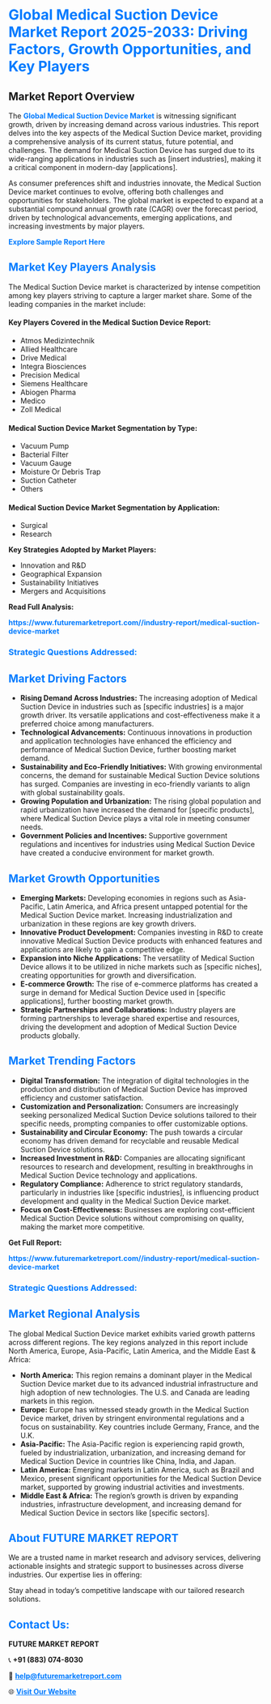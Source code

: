 <h1 style="color: #007BFF;">Global Medical Suction Device Market Report 2025-2033: Driving Factors, Growth Opportunities, and Key Players</h1>

<section id="overview">
<h2>Market Report Overview</h2>
<p>The <a href="https://www.futuremarketreport.com//industry-report/medical-suction-device-market" style="color: #007BFF; text-decoration: none;"><strong>Global Medical Suction Device Market</strong></a> is witnessing significant growth, driven by increasing demand across various industries. This report delves into the key aspects of the Medical Suction Device market, providing a comprehensive analysis of its current status, future potential, and challenges. The demand for Medical Suction Device has surged due to its wide-ranging applications in industries such as [insert industries], making it a critical component in modern-day [applications].</p>
<p>As consumer preferences shift and industries innovate, the Medical Suction Device market continues to evolve, offering both challenges and opportunities for stakeholders. The global market is expected to expand at a substantial compound annual growth rate (CAGR) over the forecast period, driven by technological advancements, emerging applications, and increasing investments by major players.</p>
</section>

<section id="overview">
<p><a href="https://www.futuremarketreport.com//request-sample/reportId=63635" style="color: #007BFF; text-decoration: none;"><strong>Explore Sample Report Here</strong></a></p>
</section>

<section id="key-players">
<h2 style="color: #007BFF;">Market Key Players Analysis</h2>
<p>The Medical Suction Device market is characterized by intense competition among key players striving to capture a larger market share. Some of the leading companies in the market include:</p>
<h4>Key Players Covered in the Medical Suction Device Report:</h4>
<ul><li>Atmos Medizintechnik</li><li>Allied Healthcare</li><li>Drive Medical</li><li>Integra Biosciences</li><li>Precision Medical</li><li>Siemens Healthcare</li><li>Abiogen Pharma</li><li>Medico</li><li>Zoll Medical</li></ul>
<h4>Medical Suction Device Market Segmentation by Type:</h4>
<ul><li>Vacuum Pump</li><li>Bacterial Filter</li><li>Vacuum Gauge</li><li>Moisture Or Debris Trap</li><li>Suction Catheter</li><li>Others</li></ul>

<h4>Medical Suction Device Market Segmentation by Application:</h4>
<ul><li>Surgical</li><li>Research</li></ul>
<p><strong>Key Strategies Adopted by Market Players:</strong></p>
<ul>
<li>Innovation and R&D</li>
<li>Geographical Expansion</li>
<li>Sustainability Initiatives</li>
<li>Mergers and Acquisitions</li>
</ul>
</section>

<section>
<p><strong>Read Full Analysis: </strong></p><a href="https://www.futuremarketreport.com//industry-report/medical-suction-device-market" style="color: #007BFF; text-decoration: none;"><strong>https://www.futuremarketreport.com//industry-report/medical-suction-device-market</strong></a>
<h3 style="color: #007BFF;">Strategic Questions Addressed:</h3>
</section>

<section id="driving-factors">
<h2 style="color: #007BFF;">Market Driving Factors</h2>
<ul>
<li><strong>Rising Demand Across Industries:</strong> The increasing adoption of Medical Suction Device in industries such as [specific industries] is a major growth driver. Its versatile applications and cost-effectiveness make it a preferred choice among manufacturers.</li>
<li><strong>Technological Advancements:</strong> Continuous innovations in production and application technologies have enhanced the efficiency and performance of Medical Suction Device, further boosting market demand.</li>
<li><strong>Sustainability and Eco-Friendly Initiatives:</strong> With growing environmental concerns, the demand for sustainable Medical Suction Device solutions has surged. Companies are investing in eco-friendly variants to align with global sustainability goals.</li>
<li><strong>Growing Population and Urbanization:</strong> The rising global population and rapid urbanization have increased the demand for [specific products], where Medical Suction Device plays a vital role in meeting consumer needs.</li>
<li><strong>Government Policies and Incentives:</strong> Supportive government regulations and incentives for industries using Medical Suction Device have created a conducive environment for market growth.</li>
</ul>
</section>

<section id="growth-opportunities">
<h2 style="color: #007BFF;">Market Growth Opportunities</h2>
<ul>
<li><strong>Emerging Markets:</strong> Developing economies in regions such as Asia-Pacific, Latin America, and Africa present untapped potential for the Medical Suction Device market. Increasing industrialization and urbanization in these regions are key growth drivers.</li>
<li><strong>Innovative Product Development:</strong> Companies investing in R&D to create innovative Medical Suction Device products with enhanced features and applications are likely to gain a competitive edge.</li>
<li><strong>Expansion into Niche Applications:</strong> The versatility of Medical Suction Device allows it to be utilized in niche markets such as [specific niches], creating opportunities for growth and diversification.</li>
<li><strong>E-commerce Growth:</strong> The rise of e-commerce platforms has created a surge in demand for Medical Suction Device used in [specific applications], further boosting market growth.</li>
<li><strong>Strategic Partnerships and Collaborations:</strong> Industry players are forming partnerships to leverage shared expertise and resources, driving the development and adoption of Medical Suction Device products globally.</li>
</ul>
</section>

<section id="trending-factors">
<h2 style="color: #007BFF;">Market Trending Factors</h2>
<ul>
<li><strong>Digital Transformation:</strong> The integration of digital technologies in the production and distribution of Medical Suction Device has improved efficiency and customer satisfaction.</li>
<li><strong>Customization and Personalization:</strong> Consumers are increasingly seeking personalized Medical Suction Device solutions tailored to their specific needs, prompting companies to offer customizable options.</li>
<li><strong>Sustainability and Circular Economy:</strong> The push towards a circular economy has driven demand for recyclable and reusable Medical Suction Device solutions.</li>
<li><strong>Increased Investment in R&D:</strong> Companies are allocating significant resources to research and development, resulting in breakthroughs in Medical Suction Device technology and applications.</li>
<li><strong>Regulatory Compliance:</strong> Adherence to strict regulatory standards, particularly in industries like [specific industries], is influencing product development and quality in the Medical Suction Device market.</li>
<li><strong>Focus on Cost-Effectiveness:</strong> Businesses are exploring cost-efficient Medical Suction Device solutions without compromising on quality, making the market more competitive.</li>
</ul>
</section>

<section>
<p><strong>Get Full Report: </strong></p><a href="https://www.futuremarketreport.com//industry-report/medical-suction-device-market" style="color: #007BFF; text-decoration: none;"><strong>https://www.futuremarketreport.com//industry-report/medical-suction-device-market</strong></a>
<h3 style="color: #007BFF;">Strategic Questions Addressed:</h3>
</section>


<section id="regional-analysis">
<h2 style="color: #007BFF;">Market Regional Analysis</h2>
<p>The global Medical Suction Device market exhibits varied growth patterns across different regions. The key regions analyzed in this report include North America, Europe, Asia-Pacific, Latin America, and the Middle East & Africa:</p>
<ul>
<li><strong>North America:</strong> This region remains a dominant player in the Medical Suction Device market due to its advanced industrial infrastructure and high adoption of new technologies. The U.S. and Canada are leading markets in this region.</li>
<li><strong>Europe:</strong> Europe has witnessed steady growth in the Medical Suction Device market, driven by stringent environmental regulations and a focus on sustainability. Key countries include Germany, France, and the U.K.</li>
<li><strong>Asia-Pacific:</strong> The Asia-Pacific region is experiencing rapid growth, fueled by industrialization, urbanization, and increasing demand for Medical Suction Device in countries like China, India, and Japan.</li>
<li><strong>Latin America:</strong> Emerging markets in Latin America, such as Brazil and Mexico, present significant opportunities for the Medical Suction Device market, supported by growing industrial activities and investments.</li>
<li><strong>Middle East & Africa:</strong> The region’s growth is driven by expanding industries, infrastructure development, and increasing demand for Medical Suction Device in sectors like [specific sectors].</li>
</ul>
</section>

<footer>
<h2 style="color: #007BFF;">About FUTURE MARKET REPORT</h2>
<p>We are a trusted name in market research and advisory services, delivering actionable insights and strategic support to businesses across diverse industries. Our expertise lies in offering:</p>

<p>Stay ahead in today’s competitive landscape with our tailored research solutions.</p>

<h2 style="color: #007BFF;">Contact Us:</h2>
<p><strong>FUTURE MARKET REPORT</strong></p>
<p>📞 <strong>+91 (883) 074-8030</strong></p>
<p>📧 <strong><a href="mailto:help@futuremarketreport.com" style="color: #007BFF;">help@futuremarketreport.com</a></strong></p>
<p>🌐 <strong><a href="https://www.futuremarketreport.com/" style="color: #007BFF;">Visit Our Website</a></strong></p>
</footer>